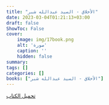 ```yaml
---
title: "الأخلاق - السيد عبدالله شبر"
date: 2023-03-04T01:21:13+03:00
draft: false
ShowToc: False
cover:
    image: img/17book.png
    alt: 'صورة'
    caption: ''
    hidden: false
summary: 
tags: []
categories: []
books: ["الأخلاق - السيد عبدالله شبر"]
---
```

[تحميل الكتاب](https://files.akhlagona.com/bigfiles/17.pdf)